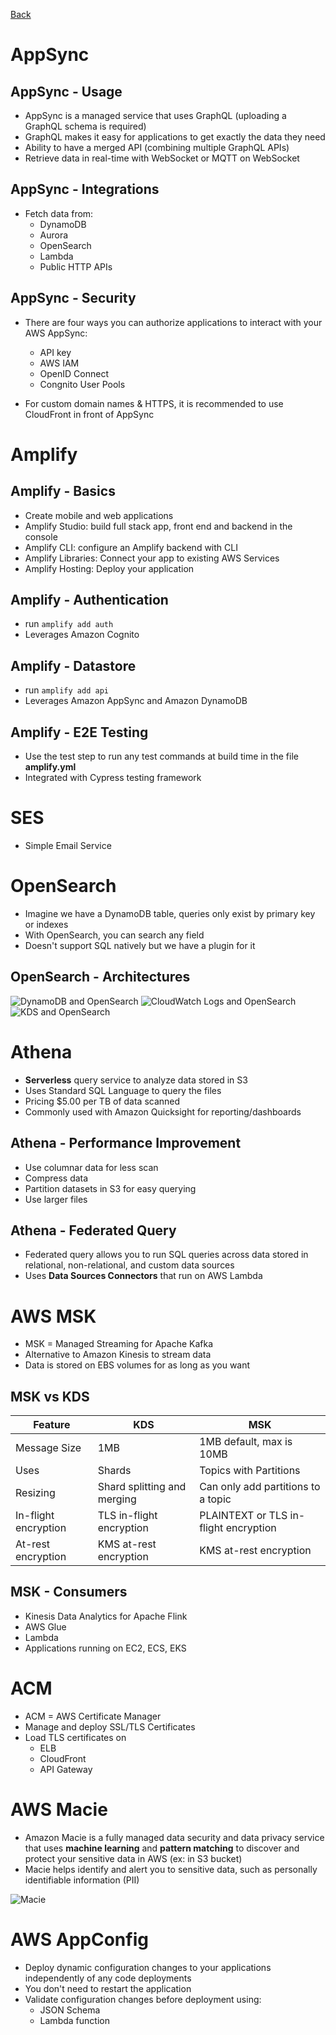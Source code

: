[Back](./AWS.md)

# AppSync

## AppSync - Usage

- AppSync is a managed service that uses GraphQL (uploading a GraphQL schema is required)
- GraphQL makes it easy for applications to get exactly the data they need
- Ability to have a merged API (combining multiple GraphQL APIs)
- Retrieve data in real-time with WebSocket or MQTT on WebSocket

## AppSync - Integrations

- Fetch data from:
  - DynamoDB
  - Aurora
  - OpenSearch
  - Lambda
  - Public HTTP APIs

## AppSync - Security

- There are four ways you can authorize applications to interact with your AWS AppSync:

  - API key
  - AWS IAM
  - OpenID Connect
  - Congnito User Pools

- For custom domain names & HTTPS, it is recommended to use CloudFront in front of AppSync

# Amplify

## Amplify - Basics

- Create mobile and web applications
- Amplify Studio: build full stack app, front end and backend in the console
- Amplify CLI: configure an Amplify backend with CLI
- Amplify Libraries: Connect your app to existing AWS Services
- Amplify Hosting: Deploy your application

## Amplify - Authentication

- run `amplify add auth`
- Leverages Amazon Cognito

## Amplify - Datastore

- run `amplify add api`
- Leverages Amazon AppSync and Amazon DynamoDB

## Amplify - E2E Testing

- Use the test step to run any test commands at build time in the file **amplify.yml**
- Integrated with Cypress testing framework

# SES

- Simple Email Service

# OpenSearch

- Imagine we have a DynamoDB table, queries only exist by primary key or indexes
- With OpenSearch, you can search any field
- Doesn't support SQL natively but we have a plugin for it

## OpenSearch - Architectures

![DynamoDB and OpenSearch](./assets/74.png)
![CloudWatch Logs and OpenSearch](./assets/75.png)
![KDS and OpenSearch](./assets/76.png)

# Athena

- **Serverless** query service to analyze data stored in S3
- Uses Standard SQL Language to query the files
- Pricing $5.00 per TB of data scanned
- Commonly used with Amazon Quicksight for reporting/dashboards

## Athena - Performance Improvement

- Use columnar data for less scan
- Compress data
- Partition datasets in S3 for easy querying
- Use larger files

## Athena - Federated Query

- Federated query allows you to run SQL queries across data stored in relational, non-relational, and custom data sources
- Uses **Data Sources Connectors** that run on AWS Lambda

# AWS MSK

- MSK = Managed Streaming for Apache Kafka
- Alternative to Amazon Kinesis to stream data
- Data is stored on EBS volumes for as long as you want

## MSK vs KDS

| Feature              | KDS                         | MSK                                   |
| -------------------- | --------------------------- | ------------------------------------- |
| Message Size         | 1MB                         | 1MB default, max is 10MB              |
| Uses                 | Shards                      | Topics with Partitions                |
| Resizing             | Shard splitting and merging | Can only add partitions to a topic    |
| In-flight encryption | TLS in-flight encryption    | PLAINTEXT or TLS in-flight encryption |
| At-rest encryption   | KMS at-rest encryption      | KMS at-rest encryption                |

## MSK - Consumers

- Kinesis Data Analytics for Apache Flink
- AWS Glue
- Lambda
- Applications running on EC2, ECS, EKS

# ACM

- ACM = AWS Certificate Manager
- Manage and deploy SSL/TLS Certificates
- Load TLS certificates on
  - ELB
  - CloudFront
  - API Gateway

# AWS Macie

- Amazon Macie is a fully managed data security and data privacy service that uses **machine learning** and **pattern matching** to discover and protect your sensitive data in AWS (ex: in S3 bucket)
- Macie helps identify and alert you to sensitive data, such as personally identifiable information (PII)

![Macie](./assets/77.png)

# AWS AppConfig

- Deploy dynamic configuration changes to your applications independently of any code deployments
- You don't need to restart the application
- Validate configuration changes before deployment using:
  - JSON Schema
  - Lambda function
